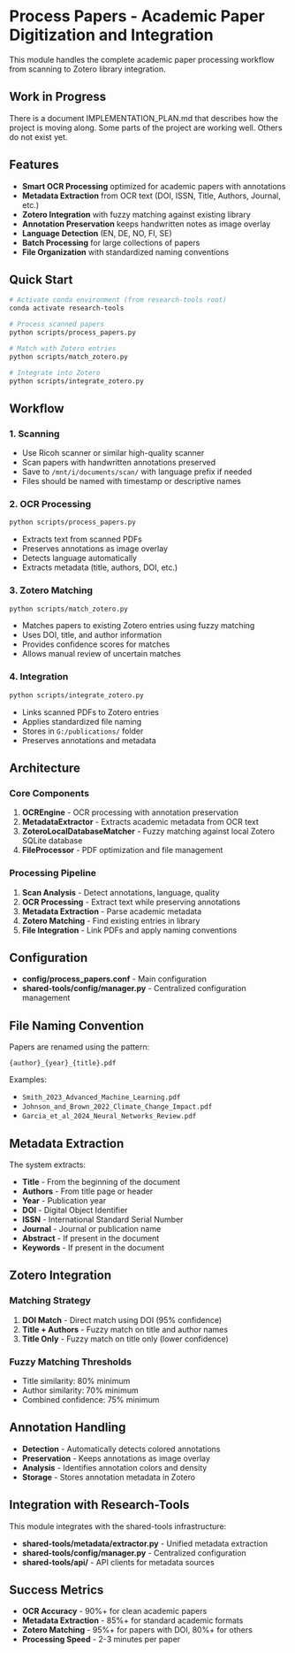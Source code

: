 # Process Papers - Academic Paper Digitization and Integration

This module handles the complete academic paper processing workflow from scanning to Zotero library integration.

## Work in Progress
There is a document IMPLEMENTATION_PLAN.md that describes how the project is moving along. Some parts of the project are working well. Others do not exist yet.

## Features

- **Smart OCR Processing** optimized for academic papers with annotations
- **Metadata Extraction** from OCR text (DOI, ISSN, Title, Authors, Journal, etc.)
- **Zotero Integration** with fuzzy matching against existing library
- **Annotation Preservation** keeps handwritten notes as image overlay
- **Language Detection** (EN, DE, NO, FI, SE)
- **Batch Processing** for large collections of papers
- **File Organization** with standardized naming conventions

## Quick Start

```bash
# Activate conda environment (from research-tools root)
conda activate research-tools

# Process scanned papers
python scripts/process_papers.py

# Match with Zotero entries
python scripts/match_zotero.py

# Integrate into Zotero
python scripts/integrate_zotero.py
```

## Workflow

### 1. Scanning
- Use Ricoh scanner or similar high-quality scanner
- Scan papers with handwritten annotations preserved
- Save to `/mnt/i/documents/scan/` with language prefix if needed
- Files should be named with timestamp or descriptive names

### 2. OCR Processing
```bash
python scripts/process_papers.py
```
- Extracts text from scanned PDFs
- Preserves annotations as image overlay
- Detects language automatically
- Extracts metadata (title, authors, DOI, etc.)

### 3. Zotero Matching
```bash
python scripts/match_zotero.py
```
- Matches papers to existing Zotero entries using fuzzy matching
- Uses DOI, title, and author information
- Provides confidence scores for matches
- Allows manual review of uncertain matches

### 4. Integration
```bash
python scripts/integrate_zotero.py
```
- Links scanned PDFs to Zotero entries
- Applies standardized file naming
- Stores in `G:/publications/` folder
- Preserves annotations and metadata

## Architecture

### Core Components

1. **OCREngine** - OCR processing with annotation preservation
2. **MetadataExtractor** - Extracts academic metadata from OCR text
3. **ZoteroLocalDatabaseMatcher** - Fuzzy matching against local Zotero SQLite database
4. **FileProcessor** - PDF optimization and file management

### Processing Pipeline

1. **Scan Analysis** - Detect annotations, language, quality
2. **OCR Processing** - Extract text while preserving annotations
3. **Metadata Extraction** - Parse academic metadata
4. **Zotero Matching** - Find existing entries in library
5. **File Integration** - Link PDFs and apply naming conventions

## Configuration

- **config/process_papers.conf** - Main configuration
- **shared-tools/config/manager.py** - Centralized configuration management

## File Naming Convention

Papers are renamed using the pattern:
```
{author}_{year}_{title}.pdf
```

Examples:
- `Smith_2023_Advanced_Machine_Learning.pdf`
- `Johnson_and_Brown_2022_Climate_Change_Impact.pdf`
- `Garcia_et_al_2024_Neural_Networks_Review.pdf`

## Metadata Extraction

The system extracts:
- **Title** - From the beginning of the document
- **Authors** - From title page or header
- **Year** - Publication year
- **DOI** - Digital Object Identifier
- **ISSN** - International Standard Serial Number
- **Journal** - Journal or publication name
- **Abstract** - If present in the document
- **Keywords** - If present in the document

## Zotero Integration

### Matching Strategy
1. **DOI Match** - Direct match using DOI (95% confidence)
2. **Title + Authors** - Fuzzy match on title and author names
3. **Title Only** - Fuzzy match on title only (lower confidence)

### Fuzzy Matching Thresholds
- Title similarity: 80% minimum
- Author similarity: 70% minimum
- Combined confidence: 75% minimum

## Annotation Handling

- **Detection** - Automatically detects colored annotations
- **Preservation** - Keeps annotations as image overlay
- **Analysis** - Identifies annotation colors and density
- **Storage** - Stores annotation metadata in Zotero

## Integration with Research-Tools

This module integrates with the shared-tools infrastructure:
- **shared-tools/metadata/extractor.py** - Unified metadata extraction
- **shared-tools/config/manager.py** - Centralized configuration
- **shared-tools/api/** - API clients for metadata sources

## Success Metrics

- **OCR Accuracy** - 90%+ for clean academic papers
- **Metadata Extraction** - 85%+ for standard academic formats
- **Zotero Matching** - 95%+ for papers with DOI, 80%+ for others
- **Processing Speed** - 2-3 minutes per paper
